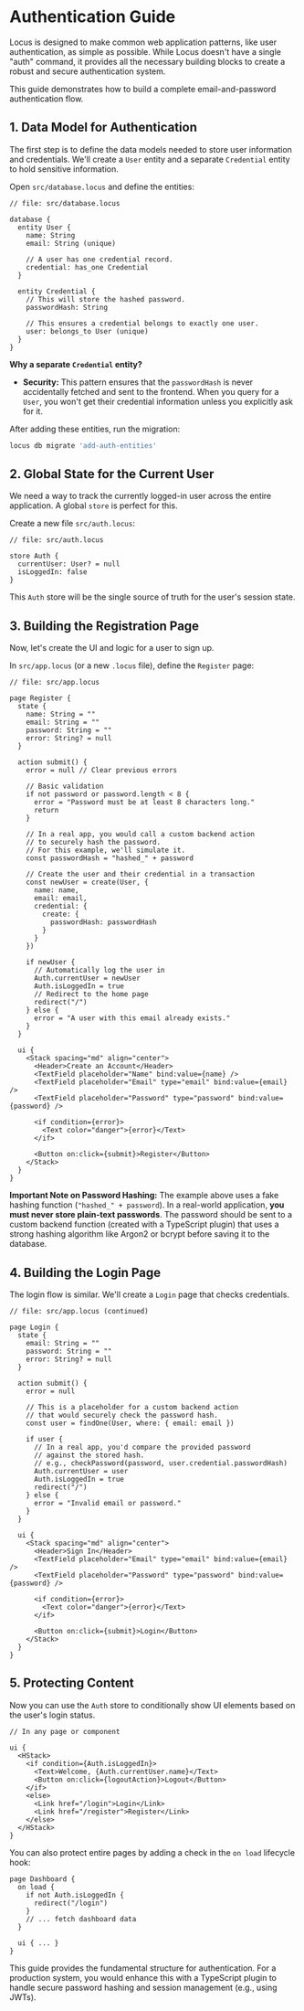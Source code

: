 # Authentication Guide

Locus is designed to make common web application patterns, like user authentication, as simple as possible. While Locus doesn't have a single "auth" command, it provides all the necessary building blocks to create a robust and secure authentication system.

This guide demonstrates how to build a complete email-and-password authentication flow.

## 1. Data Model for Authentication

The first step is to define the data models needed to store user information and credentials. We'll create a `User` entity and a separate `Credential` entity to hold sensitive information.

Open `src/database.locus` and define the entities:

```locus
// file: src/database.locus

database {
  entity User {
    name: String
    email: String (unique)
    
    // A user has one credential record.
    credential: has_one Credential
  }

  entity Credential {
    // This will store the hashed password.
    passwordHash: String
    
    // This ensures a credential belongs to exactly one user.
    user: belongs_to User (unique)
  }
}
```

**Why a separate `Credential` entity?**
*   **Security:** This pattern ensures that the `passwordHash` is never accidentally fetched and sent to the frontend. When you query for a `User`, you won't get their credential information unless you explicitly ask for it.

After adding these entities, run the migration:
```bash
locus db migrate 'add-auth-entities'
```

## 2. Global State for the Current User

We need a way to track the currently logged-in user across the entire application. A global `store` is perfect for this.

Create a new file `src/auth.locus`:

```locus
// file: src/auth.locus

store Auth {
  currentUser: User? = null
  isLoggedIn: false
}
```

This `Auth` store will be the single source of truth for the user's session state.

## 3. Building the Registration Page

Now, let's create the UI and logic for a user to sign up.

In `src/app.locus` (or a new `.locus` file), define the `Register` page:

```locus
// file: src/app.locus

page Register {
  state {
    name: String = ""
    email: String = ""
    password: String = ""
    error: String? = null
  }

  action submit() {
    error = null // Clear previous errors

    // Basic validation
    if not password or password.length < 8 {
      error = "Password must be at least 8 characters long."
      return
    }

    // In a real app, you would call a custom backend action
    // to securely hash the password.
    // For this example, we'll simulate it.
    const passwordHash = "hashed_" + password 

    // Create the user and their credential in a transaction
    const newUser = create(User, {
      name: name,
      email: email,
      credential: {
        create: {
          passwordHash: passwordHash
        }
      }
    })

    if newUser {
      // Automatically log the user in
      Auth.currentUser = newUser
      Auth.isLoggedIn = true
      // Redirect to the home page
      redirect("/")
    } else {
      error = "A user with this email already exists."
    }
  }

  ui {
    <Stack spacing="md" align="center">
      <Header>Create an Account</Header>
      <TextField placeholder="Name" bind:value={name} />
      <TextField placeholder="Email" type="email" bind:value={email} />
      <TextField placeholder="Password" type="password" bind:value={password} />
      
      <if condition={error}>
        <Text color="danger">{error}</Text>
      </if>

      <Button on:click={submit}>Register</Button>
    </Stack>
  }
}
```

**Important Note on Password Hashing:**
The example above uses a fake hashing function (`"hashed_" + password`). In a real-world application, **you must never store plain-text passwords**. The password should be sent to a custom backend function (created with a TypeScript plugin) that uses a strong hashing algorithm like Argon2 or bcrypt before saving it to the database.

## 4. Building the Login Page

The login flow is similar. We'll create a `Login` page that checks credentials.

```locus
// file: src/app.locus (continued)

page Login {
  state {
    email: String = ""
    password: String = ""
    error: String? = null
  }

  action submit() {
    error = null

    // This is a placeholder for a custom backend action
    // that would securely check the password hash.
    const user = findOne(User, where: { email: email })
    
    if user {
      // In a real app, you'd compare the provided password
      // against the stored hash.
      // e.g., checkPassword(password, user.credential.passwordHash)
      Auth.currentUser = user
      Auth.isLoggedIn = true
      redirect("/")
    } else {
      error = "Invalid email or password."
    }
  }

  ui {
    <Stack spacing="md" align="center">
      <Header>Sign In</Header>
      <TextField placeholder="Email" type="email" bind:value={email} />
      <TextField placeholder="Password" type="password" bind:value={password} />
      
      <if condition={error}>
        <Text color="danger">{error}</Text>
      </if>

      <Button on:click={submit}>Login</Button>
    </Stack>
  }
}
```

## 5. Protecting Content

Now you can use the `Auth` store to conditionally show UI elements based on the user's login status.

```locus
// In any page or component

ui {
  <HStack>
    <if condition={Auth.isLoggedIn}>
      <Text>Welcome, {Auth.currentUser.name}</Text>
      <Button on:click={logoutAction}>Logout</Button>
    </if>
    <else>
      <Link href="/login">Login</Link>
      <Link href="/register">Register</Link>
    </else>
  </HStack>
}
```

You can also protect entire pages by adding a check in the `on load` lifecycle hook:

```locus
page Dashboard {
  on load {
    if not Auth.isLoggedIn {
      redirect("/login")
    }
    // ... fetch dashboard data
  }

  ui { ... }
}
```

This guide provides the fundamental structure for authentication. For a production system, you would enhance this with a TypeScript plugin to handle secure password hashing and session management (e.g., using JWTs).
